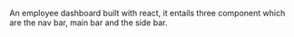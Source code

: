 An employee dashboard built with react, it entails three component which are  the nav bar, main bar and the side bar. 
